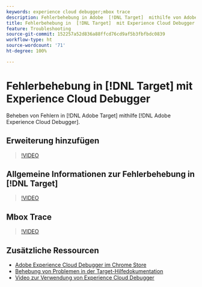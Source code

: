 ```yaml
---
keywords: experience cloud debugger;mbox trace
description: Fehlerbehebung in Adobe  [!DNL Target]  mithilfe von Adobe Experience Cloud Debugger
title: Fehlerbehebung in  [!DNL Target]  mit Experience Cloud Debugger
feature: Troubleshooting
source-git-commit: 152257a52d836a88ffcd76cd9af5b3fbfbdc0839
workflow-type: ht
source-wordcount: '71'
ht-degree: 100%

---
```



# Fehlerbehebung in [!DNL Target] mit Experience Cloud Debugger

Beheben von Fehlern in [!DNL Adobe Target] mithilfe [!DNL Adobe Experience Cloud Debugger].

## Erweiterung hinzufügen

>[!VIDEO](https://video.tv.adobe.com/v/23114/?quality=12)

## Allgemeine Informationen zur Fehlerbehebung in [!DNL Target]

>[!VIDEO](https://video.tv.adobe.com/v/23115/?quality=12)

## Mbox Trace

>[!VIDEO](https://video.tv.adobe.com/v/23113/?quality=12)

## Zusätzliche Ressourcen

+ [Adobe Experience Cloud Debugger im Chrome Store](https://chrome.google.com/webstore/detail/adobe-experience-cloud-de/ocdmogmohccmeicdhlhhgepeaijenapj?hl=de)
+ [Behebung von Problemen in der Target-Hilfedokumentation](/help/main/r-troubleshooting-target/troubleshooting-target.md)
+ [Video zur Verwendung von Experience Cloud Debugger](https://experienceleague.adobe.com/docs/platform-learn/data-collection/debugger/experience-cloud/use-the-experience-cloud-debugger.html?lang=de)

